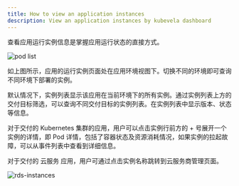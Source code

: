 ```yaml
---
title: How to view an application instances
description: View an application instances by kubevela dashboard
---
```


查看应用运行实例信息是掌握应用运行状态的直接方式。

![pod list](../../../resources/pod-list.jpg)

如上图所示，应用的运行实例页面处在应用环境视图下。切换不同的环境即可查询不同环境下部署的实例。

默认情况下，实例列表显示该应用在当前环境下的所有实例。通过实例列表上方的交付目标筛选，可以查询不同交付目标的实例列表。在实例列表中显示版本、状态等信息。

对于交付的 Kubernetes 集群的应用，用户可以点击实例行前方的 + 号展开一个实例的详情，即 Pod 详情，包括了容器状态及资源消耗情况，如果实例的拉起故障，可以从事件列表中查看到详细信息。

对于交付的 云服务 应用，用户可通过点击实例名称跳转到云服务商管理页面。

![rds-instances](../../../resources/rds-instances.jpg)
